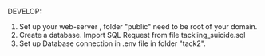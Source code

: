 DEVELOP:
1) Set up your web-server , folder "public" need to be root of your domain.
2) Create a database. Import SQL Request from file tackling_suicide.sql
2) Set up Database connection in .env file in folder "tack2".
